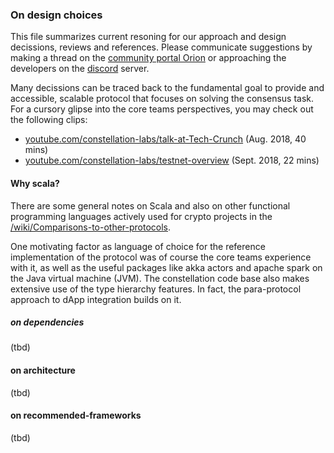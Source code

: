 ### On design choices

This file summarizes current resoning for our approach and design decissions, 
reviews and references. Please communicate suggestions by making a thread on the 
[community portal Orion](https://orion.constellationlabs.io/accounts/login/?next=/) 
or approaching the developers on the
[discord](https://discordapp.com/invite/KMSmXbV)
server.

Many decissions can be traced back to the fundamental goal to provide and
accessible, scalable protocol that focuses on solving the consensus task. 
For a cursory glipse into the core teams perspectives, you may check out the following clips:

* [youtube.com/constellation-labs/talk-at-Tech-Crunch](https://youtu.be/SsYZF4msXuQ) (Aug. 2018, 40 mins)
* [youtube.com/constellation-labs/testnet-overview](https://youtu.be/xjn6Te7Twg4) (Sept. 2018, 22 mins)

#### Why scala?
There are some general notes on Scala and also on other functional programming languages actively used for crypto projects in the
[/wiki/Comparisons-to-other-protocols](https://github.com/Constellation-Labs/constellation/wiki/Comparisons-to-other-protocols#fast_forward-projects-using-a-functional-language-approach).

One motivating factor as language of choice for the reference implementation of the protocol was of course the core teams experience with it, as well as the useful packages like akka actors and apache spark on the Java virtual machine (JVM). The constellation code base also makes extensive use of the type hierarchy features. In fact, the para-protocol approach to dApp integration builds on it.

##### on dependencies

(tbd)

#### on architecture

(tbd)

#### on recommended-frameworks

(tbd)

